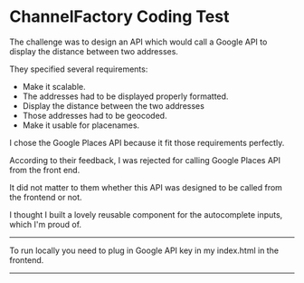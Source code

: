 # ChannelFactory Coding Test

The challenge was to design an API which would call a Google API to display the distance between two addresses. 

They specified several requirements:

- Make it scalable. 
- The addresses had to be displayed properly formatted.
- Display the distance between the two addresses
- Those addresses had to be geocoded.
- Make it usable for placenames. 

I chose the Google Places API because it fit those requirements perfectly. 

According to their feedback, I was rejected for calling Google Places API from the front end. 

It did not matter to them whether this API was designed to be called from the frontend or not. 

I thought I built a lovely reusable component for the autocomplete inputs, which I'm proud of.

***

To run locally you need to plug in Google API key in my index.html in the frontend. 

***
